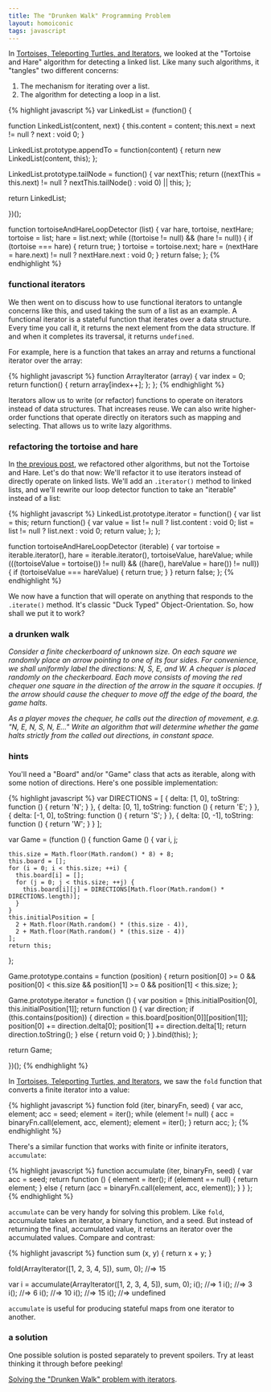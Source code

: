 ```yaml
---
title: The "Drunken Walk" Programming Problem
layout: homoiconic
tags: javascript
---
```


In [Tortoises, Teleporting Turtles, and Iterators](http://braythwayt.com/2013/02/15/turtles-and-iterators.js.html), we looked at the "Tortoise and Hare" algorithm for detecting a linked list. Like many such algorithms, it "tangles" two different concerns:

1. The mechanism for iterating over a list.
2. The algorithm for detecting a loop in a list.

{% highlight javascript %}
var LinkedList = (function() {

  function LinkedList(content, next) {
    this.content = content;
    this.next = next != null ? next : void 0;
  }

  LinkedList.prototype.appendTo = function(content) {
    return new LinkedList(content, this);
  };

  LinkedList.prototype.tailNode = function() {
    var nextThis;
    return ((nextThis = this.next) != null ? nextThis.tailNode() : void 0) || this;
  };

  return LinkedList;

})();

function tortoiseAndHareLoopDetector (list) {
  var hare, tortoise, nextHare;
  tortoise = list;
  hare = list.next;
  while ((tortoise != null) && (hare != null)) {
    if (tortoise === hare) {
      return true;
    }
    tortoise = tortoise.next;
    hare = (nextHare = hare.next) != null ? nextHare.next : void 0;
  }
  return false;
};
{% endhighlight %}

### functional iterators

We then went on to discuss how to use functional iterators to untangle concerns like this, and used taking the sum of a list as an example. A functional iterator is a stateful function that iterates over a data structure. Every time you call it, it returns the next element from the data structure. If and when it completes its traversal, it returns `undefined`.

For example, here is a function that takes an array and returns a functional iterator over the array:

{% highlight javascript %}
function ArrayIterator (array) {
  var index = 0;
  return function() {
    return array[index++];
  };
};
{% endhighlight %}

Iterators allow us to write (or refactor) functions to operate on iterators instead of data structures. That increases reuse. We can also write higher-order functions that operate directly on iterators such as mapping and selecting. That allows us to write lazy algorithms.

### refactoring the tortoise and hare

In [the previous post](http://braythwayt.com/2013/02/15/turtles-and-iterators.js.html), we refactored other algorithms, but not the Tortoise and Hare. Let's do that now: We'll refactor it to use iterators instead of directly operate on linked lists. We'll add an `.iterator()` method to linked lists, and we'll rewrite our loop detector function to take an "iterable" instead of a list:

{% highlight javascript %}
LinkedList.prototype.iterator = function() {
  var list = this;
  return function() {
    var value = list != null ? list.content : void 0;
    list = list != null ? list.next : void 0;
    return value;
  };
};

function tortoiseAndHareLoopDetector (iterable) {
  var tortoise = iterable.iterator(),
      hare = iterable.iterator(), 
      tortoiseValue, 
      hareValue;
  while (((tortoiseValue = tortoise()) != null) && ((hare(), hareValue = hare()) != null)) {
    if (tortoiseValue === hareValue) {
      return true;
    }
  }
  return false;
};
{% endhighlight %}

We now have a function that will operate on anything that responds to the `.iterate()` method. It's classic "Duck Typed" Object-Orientation. So, how shall we put it to work?

### a drunken walk

*Consider a finite checkerboard of unknown size. On each square we randomly place an arrow pointing to one of its four sides. For convenience, we shall uniformly label the directions: N, S, E, and W. A chequer is placed randomly on the checkerboard. Each move consists of moving the red chequer one square in the direction of the arrow in the square it occupies. If the arrow should cause the chequer to move off the edge of the board, the game halts.*

*As a player moves the chequer, he calls out the direction of movement, e.g. "N, E, N, S, N, E..." Write an algorithm that will determine whether the game halts strictly from the called out directions, in constant space.*

### hints

You'll need a "Board" and/or "Game" class that acts as iterable, along with some notion of directions. Here's one possible implementation:

{% highlight javascript %}
var DIRECTIONS = [
                   {
                     delta: [1, 0],
                     toString: function () { return 'N'; }
                   },
                   {
                     delta: [0, 1],
                     toString: function () { return 'E'; }
                   },
                   {
                     delta: [-1, 0],
                     toString: function () { return 'S'; }
                   },
                   {
                     delta: [0, -1],
                     toString: function () { return 'W'; }
                   }
                 ];

var Game = (function () {
  function Game () {
    var i,
        j;
    
    this.size = Math.floor(Math.random() * 8) + 8;
    this.board = [];
    for (i = 0; i < this.size; ++i) {
      this.board[i] = [];
      for (j = 0; j < this.size; ++j) {
        this.board[i][j] = DIRECTIONS[Math.floor(Math.random() * DIRECTIONS.length)];
      }
    }
    this.initialPosition = [
      2 + Math.floor(Math.random() * (this.size - 4)), 
      2 + Math.floor(Math.random() * (this.size - 4))
    ];
    return this;
  };
  
  Game.prototype.contains = function (position) {
    return position[0] >= 0 && position[0] < this.size && position[1] >= 0 && position[1] < this.size;
  };
  
  Game.prototype.iterator = function () {
    var position = [this.initialPosition[0], this.initialPosition[1]];
    return function () {
      var direction;
      if (this.contains(position)) {
        direction = this.board[position[0]][position[1]];
        position[0] += direction.delta[0];
        position[1] += direction.delta[1];
        return direction.toString();
      }
      else {
        return void 0;
      }
    }.bind(this);
  };
  
  return Game;
  
})();
{% endhighlight %}

In [Tortoises, Teleporting Turtles, and Iterators](http://braythwayt.com/2013/02/15/turtles-and-iterators.js.html), we saw the `fold` function that converts a finite iterator into a value:

{% highlight javascript %}
function fold (iter, binaryFn, seed) {
  var acc, element;
  acc = seed;
  element = iter();
  while (element != null) {
    acc = binaryFn.call(element, acc, element);
    element = iter();
  }
  return acc;
};
{% endhighlight %}

There's a similar function that works with finite or infinite iterators, `accumulate`:

{% highlight javascript %}
function accumulate (iter, binaryFn, seed) {
  var acc = seed;
  return function () {
    element = iter();
    if (element == null) {
      return element;
    }
    else {
      return (acc = binaryFn.call(element, acc, element));
    }
  }
};
{% endhighlight %}

`accumulate` can be very handy for solving this problem. Like `fold`, accumulate takes an iterator, a binary function, and a seed. But instead of returning the final, accumulated value, it returns an iterator over the accumulated values. Compare and contrast:

{% highlight javascript %}
function sum (x, y) { return x + y; }

fold(ArrayIterator([1, 2, 3, 4, 5]), sum, 0);
  //=> 15

var i = accumulate(ArrayIterator([1, 2, 3, 4, 5]), sum, 0);
i();
  //=> 1
i();
  //=> 3
i();
  //=> 6
i();
  //=> 10
i();
  //=> 15
i();
  //=> undefined
  
`accumulate` is useful for producing stateful maps from one iterator to another.

### a solution

One possible solution is posted separately to prevent spoilers. Try at least thinking it through before peeking!

[Solving the "Drunken Walk" problem with iterators](http://braythwayt.com/2013/02/18/drunken-walk-solution.html).